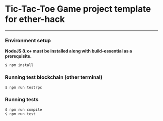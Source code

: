 # Tic-Tac-Toe Game project template for ether-hack

---
### Environment setup

**NodeJS 8.x+ must be installed along with build-essential as a prerequisite.**
```
$ npm install
```

### Running test blockchain (other terminal)
```
$ npm run testrpc
```

### Running tests

```
$ npm run compile
$ npm run test
```
